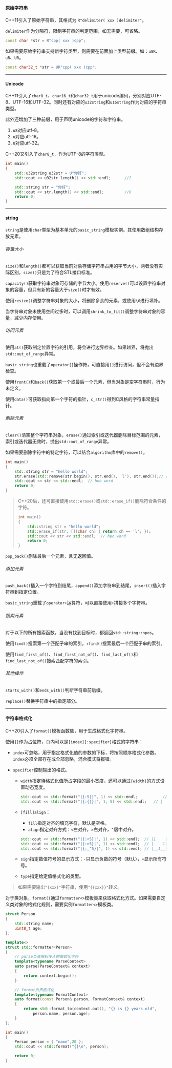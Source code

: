 #### 原始字符串

C++11引入了原始字符串，其格式为 `R"delimiter( xxx )delimiter"`。

`delimiter`作为分隔符，限制字符串的判定范围，如无需要，可省略。

```cpp
const char *str = R"cpp( xxx )cpp";
```

如果需要原始字符串支持新字符类型，则需要在前面加上类型前缀。如：`u8R`、`uR`、`UR`。

```cpp
const char32_t *str = UR"cpp( xxx )cpp";
```


***

#### Unicode

C++11引入了`char8_t`、`char16_t`和`char32_t`用于unicode编码，分别对应UTF-8、UTF-16和UTF-32。同时还有对应的`u32string`和`u16string`作为对应的字符串类型。

此外还增加了三种前缀，用于声明unicode的字符和字符串。
1. `u8`对应utf-8。
2. `u`对应utf-16。
3. `U`对应utf-32。

C++20又引入了`char8_t`，作为UTF-8的字符类型。

```cpp
int main()
{
    std::u32string u32str = U"你好";
    std::cout << u32str.length() << std::endl;		//2

    std::string str = "你好";
    std::cout << str.length() << std::endl;			//6
    return 0;
}
```

---

#### string

`string`是使用`char`类型为基本单元的`basic_string`模板实例。其使用数组结构存放元素。

###### 容量大小

`size()`和`length()`都可以获取当前对象存储字符串占用的字节大小，两者没有实际区别，`size()`只是为了符合STL接口标准。

`capacity()`获取字符串对象可存储的字节大小。使用`reserve()`可以设置字符串对象的容量，但只有新的容量大于`size()`时才有效。

使用`resize()`调整字符串对象的大小，将删除多余的元素，或使用`\0`进行填补。

当字符串对象未使用空间过多时，可以调用`shrink_to_fit()`调整字符串对象的容量，减少内存使用。

###### 访问元素

使用`at()`获取制定位置字符的引用，将会进行边界检查。如果越界，将抛出`std::out_of_range`异常。

`basic_string`也重载了`operator[]`操作符，可直接用`[]`进行访问，但不会有边界检查。

使用`front()`和`back()`获取第一个或最后一个元素，但当对象是空字符串时，行为未定义。

使用`data()`可获取指向第一个字符的指针，`c_str()`得到C风格的字符串常量指针。

###### 删除元素

`clear()`清空整个字符串对象，`erase()`通过索引或迭代器删除目标范围的元素，索引或迭代器无效时，抛出`std::out_of_range`异常。

如果需要删除字符中的特定字符，可以结合`algorithm`库中的`remove()`。

```cpp
int main()
{
    std::string str = "hello world";
    str.erase(std::remove(str.begin(), str.end(), 'l'), str.end());// 删除str中的所有l
    std::cout << str << std::endl;  // heo word
    return 0;
}
```

> C++20后，还可直接使用`std::erase()`或`std::erase_if()`删除符合条件的字符。
>
> ```cpp
> int main()
> {
>     std::string str = "hello world";
>     std::erase_if(str, [](char ch) { return ch == 'l'; });
>     std::cout << str << std::endl;  // heo word
>     return 0;
> }
> ```

`pop_back()`删除最后一个元素，且无返回值。

###### 添加元素

`push_back()`插入一个字符到结尾，`append()`添加字符串到结尾，`insert()`插入字符串到指定位置。

`basic_string`重载了`operator+`运算符，可以直接使用`+`拼接多个字符串。

###### 搜索元素

对于以下的所有搜索函数，当没有找到目标时，都返回`std::string::npos`。

使用`find()`搜索第一个匹配子串的索引，`rfind()`搜索最后一个匹配子串的索引。

使用`find_first_of()`、`find_first_not_of()`、`find_last_of()`和`find_last_not_of()`搜索匹配字符的索引。

###### 其他操作

`starts_with()`和`ends_with()`判断字符串前后缀。

`replace()`替换字符串中的指定部分。

---

#### 字符串格式化

C++20引入了`format()`模板函数族，用于生成格式化字符串。

使用`{}`作为占位符，`{}`内可以是`[index][:specifier]`格式的字符串：

* `index`可忽略，用于指定格式化值的参数的下标，将按照顺序格式化参数。`index`必须全部存在或全部忽略，混合模式将报错。
* `specifier`控制输出的格式。

	* `width`指定待格式化值所占字段的最小宽度，还可以通过`{width}`的方式设置动态宽度。
	
	  ```cpp
	  std::cout << std::format("|{:5}|", 1) << std::endl;		    // |    1| 
	  std::cout << std::format("|{:{}}|", 1, 5) << std::endl; 	// |    1|
	  ```
	
	* `[fill]align`：
	
	  * `fill`指定对齐的填充字符，默认是空格。
	  * `align`指定对齐方式：`<`左对齐，`>`右对齐，`^`居中对齐。
	
	  ```cpp
	  std::cout << std::format("|{:<5}|", 1) << std::endl;	// |1    |
	  std::cout << std::format("|{:>5}|", 1) << std::endl;	// |    1|
	  std::cout << std::format("|{:_^5}|", 1) << std::endl;	// |__1__|
	  ```
	
	* `sign`指定数值符号的显示方式：`-`只显示负数的符号（默认），`+`显示所有符号。
	
	* `type`指定给定值格式化的类型。

> 如果需要输出`"{xxx}"`字符串，使用`"{{xxx}}"`转义。

对于类对象，`format()`通过`formatter<>`模板类来获取格式化方式。如果需要自定义类对象的格式化规则，需要实例`formatter<>`模板类。

```cpp
struct Person 
{
	std::string name;
	uint8_t age;
};

template<>
struct std::formatter<Person>
{
	// parse负责解析传入的格式化字符
	template<typename ParseContext>
	auto parse(ParseContext& context)
	{
		return context.begin();
	}

	// format负责格式化
	template<typename FormatContext>
	auto format(const Person& person, FormatContext& context)
	{
		return std::format_to(context.out(), "{} is {} years old",
			person.name, person.age);
	}
};

int main()
{
	Person person = { "name",20 };
	std::cout << std::format("{}\n", person);

	return 0;
}
```

